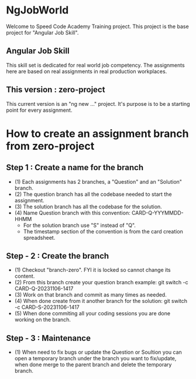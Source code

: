 # NgJobWorld
Welcome to Speed Code Academy Training project.
This project is the base project for "Angular Job Skill".


## Angular Job Skill

This skill set is dedicated for real world job competency.
The assignments here are based on real assignments in real production workplaces.

## This version : zero-project

This current version is an "ng new ..." project.
It's purpose is to be a starting point for every assignment.

# How to create an assignment branch from zero-project

## Step 1 : Create a name for the branch
- (1) Each assignments has 2 branches, a "Question" and an "Solution" branch.
- (2) The question branch has all the codebase needed to start the assignment.
- (3) The solution branch has all the codebase for the solution.
- (4) Name Question branch with this convention: CARD-Q-YYYMMDD-HHMM
    - For the solution branch use "S" instead of "Q".
    - The timestamp section of the convention is from the card creation spreadsheet.

## Step - 2 : Create the branch
- (1) Checkout "branch-zero". FYI it is locked so cannot change its content.
- (2) From this branch create your question branch example: git switch -c CARD-Q-20231106-1417
- (3) Work on that branch and commit as many times as needed.
- (4) When done create from it another branch for the solution: git switch -c CARD-S-20231106-1417
- (5) When done commiting all your coding sessions you are done working on the branch.

## Step - 3 : Maintenance
- (1) When need to fix bugs or update the Question or Soultion you can open a temporary branch under the branch you want to fix/update, when done merge to the parent branch and delete the temporary branch.